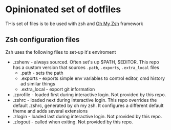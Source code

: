 # Opinionated set of dotfiles

THis set of files is to be used with zsh and [Oh My Zsh](https://ohmyz.sh/) framework

## Zsh configuration files

Zsh uses the following files to set-up it's enviroment
* .zshenv - always sourced. Often set's up $PATH, $EDITOR. This repo has a custom version that sources `.path`, `.exports`, `.extra_local` files
  * .path - sets the path
  * .exports - exports simple env variables to control editor, cmd history ad similar things
  * .extra_local - export git information
* .zprofile - loaded first during interactive login. Not provided by this repo.
* .zshrc - loaded next during interactive login. This repo overrides the default .zshrc, generated by oh my zsh. It configures a different default theme and adds several extensions
* .zlogin - loaded last during interactive login. Not provided by this repo.
* .zlogout - called when exiting. Not provided by this repo.